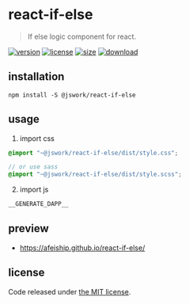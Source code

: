 # react-if-else
> If else logic component for react.

[![version][version-image]][version-url]
[![license][license-image]][license-url]
[![size][size-image]][size-url]
[![download][download-image]][download-url]

## installation
```shell
npm install -S @jswork/react-if-else
```

## usage
1. import css
  ```scss
  @import "~@jswork/react-if-else/dist/style.css";

  // or use sass
  @import "~@jswork/react-if-else/dist/style.scss";
  ```
2. import js
  ```js
__GENERATE_DAPP__
  ```

## preview
- https://afeiship.github.io/react-if-else/

## license
Code released under [the MIT license](https://github.com/afeiship/react-if-else/blob/master/LICENSE.txt).

[version-image]: https://img.shields.io/npm/v/@jswork/react-if-else
[version-url]: https://npmjs.org/package/@jswork/react-if-else

[license-image]: https://img.shields.io/npm/l/@jswork/react-if-else
[license-url]: https://github.com/afeiship/react-if-else/blob/master/LICENSE.txt

[size-image]: https://img.shields.io/bundlephobia/minzip/@jswork/react-if-else
[size-url]: https://github.com/afeiship/react-if-else/blob/master/dist/react-if-else.min.js

[download-image]: https://img.shields.io/npm/dm/@jswork/react-if-else
[download-url]: https://www.npmjs.com/package/@jswork/react-if-else

